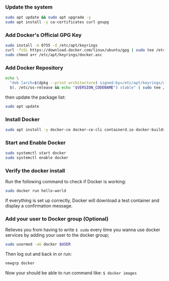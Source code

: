 ### Update the system
```bash
sudo apt update && sudo apt upgrade -y
sudo apt install -y ca-certificates curl gnupg
```

### Add Docker's Official GPG Key
```bash 
sudo install -m 0755 -d /etc/apt/keyrings
curl -fsSL https://download.docker.com/linux/ubuntu/gpg | sudo tee /etc/apt/keyrings/docker.asc > /dev/null
sudo chmod a+r /etc/apt/keyrings/docker.asc
```

### Add Docker Repository
```bash
echo \
  "deb [arch=$(dpkg --print-architecture) signed-by=/etc/apt/keyrings/docker.asc] https://download.docker.com/linux/ubuntu \
  $(. /etc/os-release && echo "$VERSION_CODENAME") stable" | sudo tee /etc/apt/sources.list.d/docker.list > /dev/null
```

then update the package list:
```bash
sudo apt update
```

### Install Docker
```bash
sudo apt install -y docker-ce docker-ce-cli containerd.io docker-buildx-plugin docker-compose-plugin
```

### Start and Enable Docker
```bash
sudo systemctl start docker
sudo systemctl enable docker
```

### Verify the docker install
Run the following command to check if Docker is working:
```bash
sudo docker run hello-world
```
If everything is set up correctly, Docker will download a test container and display a confirmation message.

### Add your user to Docker group (Optional)
Relieves you from having to write `$ sudo` every time you wanna use docker services by adding your user to the docker group;
```bash
sudo usermod -aG docker $USER
```
Then log out and back in or run:
```bash
newgrp docker
```
Now your should be able to run command like: `$ docker images`
